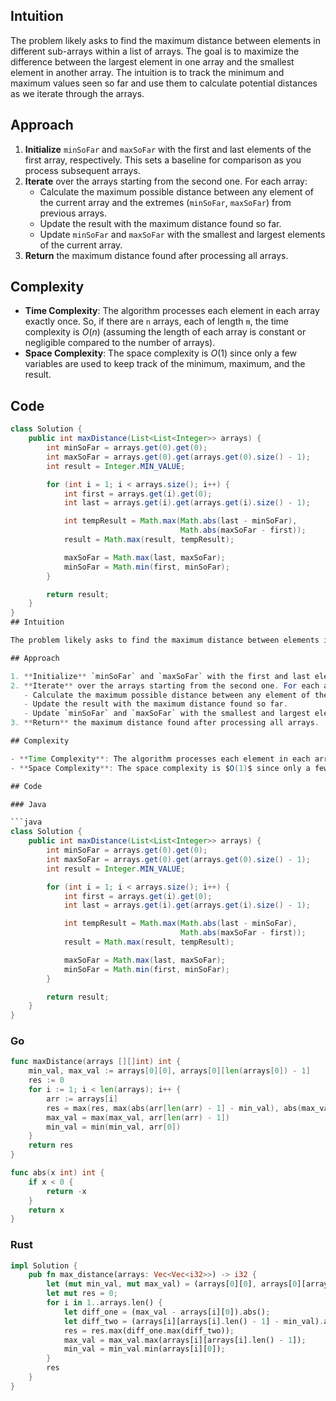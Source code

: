 ## Intuition

The problem likely asks to find the maximum distance between elements in different sub-arrays within a list of arrays. The goal is to maximize the difference between the largest element in one array and the smallest element in another array. The intuition is to track the minimum and maximum values seen so far and use them to calculate potential distances as we iterate through the arrays.

## Approach

1. **Initialize** `minSoFar` and `maxSoFar` with the first and last elements of the first array, respectively. This sets a baseline for comparison as you process subsequent arrays.
2. **Iterate** over the arrays starting from the second one. For each array:
   - Calculate the maximum possible distance between any element of the current array and the extremes (`minSoFar`, `maxSoFar`) from previous arrays.
   - Update the result with the maximum distance found so far.
   - Update `minSoFar` and `maxSoFar` with the smallest and largest elements of the current array.
3. **Return** the maximum distance found after processing all arrays.

## Complexity

- **Time Complexity**: The algorithm processes each element in each array exactly once. So, if there are `n` arrays, each of length `m`, the time complexity is $O(n)$ (assuming the length of each array is constant or negligible compared to the number of arrays).
- **Space Complexity**: The space complexity is $O(1)$ since only a few variables are used to keep track of the minimum, maximum, and the result.

## Code

````java
class Solution {
    public int maxDistance(List<List<Integer>> arrays) {
        int minSoFar = arrays.get(0).get(0);
        int maxSoFar = arrays.get(0).get(arrays.get(0).size() - 1);
        int result = Integer.MIN_VALUE;

        for (int i = 1; i < arrays.size(); i++) {
            int first = arrays.get(i).get(0);
            int last = arrays.get(i).get(arrays.get(i).size() - 1);

            int tempResult = Math.max(Math.abs(last - minSoFar),
                                      Math.abs(maxSoFar - first));
            result = Math.max(result, tempResult);

            maxSoFar = Math.max(last, maxSoFar);
            minSoFar = Math.min(first, minSoFar);
        }

        return result;
    }
}
## Intuition

The problem likely asks to find the maximum distance between elements in different sub-arrays within a list of arrays. The goal is to maximize the difference between the largest element in one array and the smallest element in another array. The intuition is to track the minimum and maximum values seen so far and use them to calculate potential distances as we iterate through the arrays.

## Approach

1. **Initialize** `minSoFar` and `maxSoFar` with the first and last elements of the first array, respectively. This sets a baseline for comparison as you process subsequent arrays.
2. **Iterate** over the arrays starting from the second one. For each array:
   - Calculate the maximum possible distance between any element of the current array and the extremes (`minSoFar`, `maxSoFar`) from previous arrays.
   - Update the result with the maximum distance found so far.
   - Update `minSoFar` and `maxSoFar` with the smallest and largest elements of the current array.
3. **Return** the maximum distance found after processing all arrays.

## Complexity

- **Time Complexity**: The algorithm processes each element in each array exactly once. So, if there are `n` arrays, each of length `m`, the time complexity is $O(n)$ (assuming the length of each array is constant or negligible compared to the number of arrays).
- **Space Complexity**: The space complexity is $O(1)$ since only a few variables are used to keep track of the minimum, maximum, and the result.

## Code

### Java

```java
class Solution {
    public int maxDistance(List<List<Integer>> arrays) {
        int minSoFar = arrays.get(0).get(0);
        int maxSoFar = arrays.get(0).get(arrays.get(0).size() - 1);
        int result = Integer.MIN_VALUE;

        for (int i = 1; i < arrays.size(); i++) {
            int first = arrays.get(i).get(0);
            int last = arrays.get(i).get(arrays.get(i).size() - 1);

            int tempResult = Math.max(Math.abs(last - minSoFar),
                                      Math.abs(maxSoFar - first));
            result = Math.max(result, tempResult);

            maxSoFar = Math.max(last, maxSoFar);
            minSoFar = Math.min(first, minSoFar);
        }

        return result;
    }
}
````

### Go

```go
func maxDistance(arrays [][]int) int {
    min_val, max_val := arrays[0][0], arrays[0][len(arrays[0]) - 1]
    res := 0
    for i := 1; i < len(arrays); i++ {
        arr := arrays[i]
        res = max(res, max(abs(arr[len(arr) - 1] - min_val), abs(max_val - arr[0])))
        max_val = max(max_val, arr[len(arr) - 1])
        min_val = min(min_val, arr[0])
    }
    return res
}

func abs(x int) int {
    if x < 0 {
        return -x
    }
    return x
}
```

### Rust

```rust
impl Solution {
    pub fn max_distance(arrays: Vec<Vec<i32>>) -> i32 {
        let (mut min_val, mut max_val) = (arrays[0][0], arrays[0][arrays[0].len() - 1]);
        let mut res = 0;
        for i in 1..arrays.len() {
            let diff_one = (max_val - arrays[i][0]).abs();
            let diff_two = (arrays[i][arrays[i].len() - 1] - min_val).abs();
            res = res.max(diff_one.max(diff_two));
            max_val = max_val.max(arrays[i][arrays[i].len() - 1]);
            min_val = min_val.min(arrays[i][0]);
        }
        res
    }
}
```
